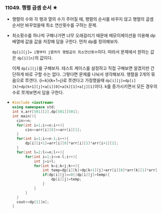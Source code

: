 ### 11049. 행렬 곱셈 순서 ★

- 행렬의 수와 각 행과 열의 수가 주어질 때, 행렬의 순서를 바꾸지 않고 행렬의 곱셈 순서만 바꾸었을때 최소 연산횟수를 구하는 문제.

- 최소횟수를 하나씩 구해나가면 너무 오래걸리기 때문에 메모이제이션을 이용해 dp배열에 값을 값을 저장해 답을 구한다. 먼저 dp를 정의해보자.

  `dp[i][j]= i행부터 j열까지 행렬곱의 최소연산횟수`이다. 따라서 문제에서 원하는 값은 `dp[1][n]`의 값이다.

  이제 `dp[i][j]`를 구해보자. 테스트 케이스를 설정하고 직접 구해보면 알겠지만 간단하게 바로 구할 수는 없다. 그렇다면 문제를 나눠서 생각해보자. 행렬을 2개의 묶음으로 쪼갠다. {i~k}{k+1~j}로 쪼갠다고 가정했을때 `dp[i][j]=dp[i][k]+dp[k+1][j]+a[i][0]+a[k][1]+a[j][1]`이다. k를 증가시키면서 모든 경우의수로 쪼개보면서 답을 구한다.

- ```c++
  #include <iostream>
  using namespace std;
  int n,arr[501][2],dp[501][501];
  int main(){
  	cin>>n;
  	for(int i=1;i<=n;i++){
  		cin>>arr[i][0]>>arr[i][1];
  	}
  	for(int i=1;i<=n-1;i++){
  		dp[i][i+1]=arr[i][0]*arr[i][1]*arr[i+1][1];
  	}
  	for(int l=2;l<=n;l++){
  		for(int i=1;i<=n-l;i++){
  			int j=i+l;
  			for(int k=i;k<j;k++){
  				int temp=dp[i][k]+dp[k+1][j]+arr[i][0]*arr[k][1]*arr[j][1];
  				if(dp[i][j]==0||dp[i][j]>temp){
  					dp[i][j]=temp;
  				}
  			}
  		}
  	}
  	cout<<dp[1][n];
  } 
  ```

  
